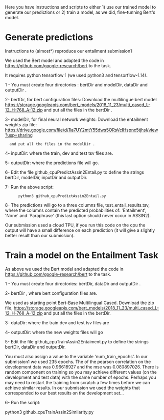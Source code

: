 Here you have instructions and scripts to either 1) use our trained model to generate our predictions or 2) train a model, as we did, fine-tunning Bert's model.

# Generate predictions


Instructions to (almost*) reproduce our entailment submission1

We used the Bert model and adapted the code in https://github.com/google-research/bert to the task.

It requires  python tensorflow 1 (we used python3 and tensorflow-1.14).

1 - You must create four directories : bertDir and modelDir, dataDir and outputDir .

2- bertDir, for bert configuration files: 
      Download the multilingue bert model  https://storage.googleapis.com/bert_models/2018_11_23/multi_cased_L-12_H-768_A-12.zip and put all the files in the bertDir .

3-  modelDir, for final neural network weights:
      Download the entailment weights zip file: https://drive.google.com/file/d/1la7UY2mtY55dws5ORsVcIHspnx5tjhsI/view?usp=sharing 
      
      and put all the files in the modelDir .
 4- inputDir: where the train, dev and test tsv files are.
 
 5- outputDir: where the predictions file  will go. 
 
 6- Edit the file github_cpuPredictAssin2Entail.py to define the strings bertDir, modelDir, inputDir and outputDir.

 7- Run the above script: 
 
          python3 github_cpuPredictAssin2Entail.py
 
 8- The predictions will go to  a three columns file, test_entail_results.tsv, where the columns contain the predicted probabilities of: 'Entailment', 'None' and 'Paraphrase' (this last option should never occur in ASSIN2).  
 
 
Our submission used a cloud TPU, if you run this code on the cpu the output will have a small difference on each prediction (it will give a slightly better result than our submission).


# Train a model on the Entailment Task
As above we used the Bert model and adapted the code in https://github.com/google-research/bert to the task.

1 - You must create four directories: bertDir, dataDir and outputDir .

2- bertDir , where bert configuration files are.

We used as starting point Bert-Base Multilingual Cased.
Download the zip file, https://storage.googleapis.com/bert_models/2018_11_23/multi_cased_L-12_H-768_A-12.zip and put all the files in the bertDir.

3- dataDir: where the train dev and test tsv files are

4- outputDir: where the new weights files will go

5- Edit the file github_cpuTrainAssin2Entaiment.py to define the strings bertDir, dataDir and outputDir.

You must also assign a value to the variable 'num_train_epochs'. In our submission1 we used 235 epochs. The of the pearson correlation on the development data was 0.96618927 and the mse was 0.080897026. There is random component on training so you may achieve different values (on the development and test data) with the same number of epochs. Perhaps you may need to restart the training from scratch a few times before we can achieve similar results. In our submission we used the weights that corresponded to our best results on the development set...

6- Run the script:

  python3 github_cpuTrainAssin2Similarity.py


